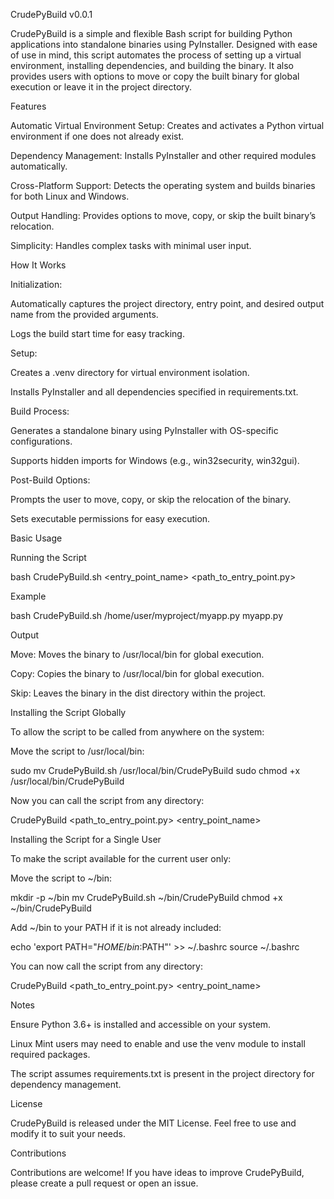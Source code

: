 CrudePyBuild v0.0.1

CrudePyBuild is a simple and flexible Bash script for building Python applications into standalone binaries using PyInstaller. Designed with ease of use in mind, this script automates the process of setting up a virtual environment, installing dependencies, and building the binary. It also provides users with options to move or copy the built binary for global execution or leave it in the project directory.

Features

Automatic Virtual Environment Setup: Creates and activates a Python virtual environment if one does not already exist.

Dependency Management: Installs PyInstaller and other required modules automatically.

Cross-Platform Support: Detects the operating system and builds binaries for both Linux and Windows.

Output Handling: Provides options to move, copy, or skip the built binary’s relocation.

Simplicity: Handles complex tasks with minimal user input.

How It Works

Initialization:

Automatically captures the project directory, entry point, and desired output name from the provided arguments.

Logs the build start time for easy tracking.

Setup:

Creates a .venv directory for virtual environment isolation.

Installs PyInstaller and all dependencies specified in requirements.txt.

Build Process:

Generates a standalone binary using PyInstaller with OS-specific configurations.

Supports hidden imports for Windows (e.g., win32security, win32gui).

Post-Build Options:

Prompts the user to move, copy, or skip the relocation of the binary.

Sets executable permissions for easy execution.

Basic Usage

Running the Script

bash CrudePyBuild.sh <entry_point_name> <path_to_entry_point.py>

Example

bash CrudePyBuild.sh /home/user/myproject/myapp.py myapp.py

Output

Move: Moves the binary to /usr/local/bin for global execution.

Copy: Copies the binary to /usr/local/bin for global execution.

Skip: Leaves the binary in the dist directory within the project.

Installing the Script Globally

To allow the script to be called from anywhere on the system:

Move the script to /usr/local/bin:

sudo mv CrudePyBuild.sh /usr/local/bin/CrudePyBuild
sudo chmod +x /usr/local/bin/CrudePyBuild

Now you can call the script from any directory:

CrudePyBuild <path_to_entry_point.py> <entry_point_name>

Installing the Script for a Single User

To make the script available for the current user only:

Move the script to ~/bin:

mkdir -p ~/bin
mv CrudePyBuild.sh ~/bin/CrudePyBuild
chmod +x ~/bin/CrudePyBuild

Add ~/bin to your PATH if it is not already included:

echo 'export PATH="$HOME/bin:$PATH"' >> ~/.bashrc
source ~/.bashrc

You can now call the script from any directory:

CrudePyBuild <path_to_entry_point.py> <entry_point_name>

Notes

Ensure Python 3.6+ is installed and accessible on your system.

Linux Mint users may need to enable and use the venv module to install required packages.

The script assumes requirements.txt is present in the project directory for dependency management.

License

CrudePyBuild is released under the MIT License. Feel free to use and modify it to suit your needs.

Contributions

Contributions are welcome! If you have ideas to improve CrudePyBuild, please create a pull request or open an issue.
